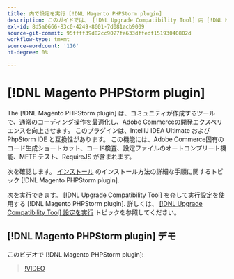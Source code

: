 ```yaml
---
title: 内で設定を実行 [!DNL Magento PHPStorm plugin]
description: このガイドでは、 [!DNL Upgrade Compatibility Tool] 内 [!DNL Magento PHPStorm plugin].
exl-id: 8d5a0666-83c0-4249-8601-7d081acb9009
source-git-commit: 95ffff39d82cc9027fa633dffedf15193040802d
workflow-type: tm+mt
source-wordcount: '116'
ht-degree: 0%

---
```


# [!DNL Magento PHPStorm plugin]

The [!DNL Magento PHPStorm plugin] は、コミュニティが作成するツールで、通常のコーディング操作を最適化し、Adobe Commerceの開発エクスペリエンスを向上させます。 このプラグインは、IntelliJ IDEA Ultimate および PhpStorm IDE と互換性があります。 この機能には、Adobe Commerce固有のコード生成ショートカット、コード検査、設定ファイルのオートコンプリート機能、MFTF テスト、RequireJS が含まれます。

次を確認します。 [インストール](https://developer.adobe.com/commerce/php/best-practices/phpstorm/install/) のインストール方法の詳細な手順に関するトピック [!DNL Magento PHPStorm plugin].

次を実行できます。 [!DNL Upgrade Compatibility Tool] を介して実行設定を使用する [!DNL Magento PHPStorm plugin]. 詳しくは、 [[!DNL Upgrade Compatibility Tool] 設定を実行](https://developer.adobe.com/commerce/php/best-practices/phpstorm/run-configuration/) トピックを参照してください。

## [!DNL Magento PHPStorm plugin] デモ

このビデオで [!DNL Magento PHPStorm plugin]:

>[!VIDEO](https://video.tv.adobe.com/v/340150?quality=12)
